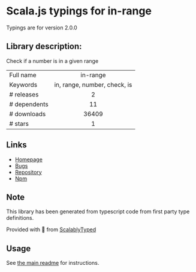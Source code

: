 
# Scala.js typings for in-range

Typings are for version 2.0.0

## Library description:
Check if a number is in a given range

|                    |                 |
| ------------------ | :-------------: |
| Full name          | in-range |
| Keywords           | in, range, number, check, is |
| # releases         | 2 |
| # dependents       | 11 |
| # downloads        | 36409 |
| # stars            | 1 |

## Links
- [Homepage](https://github.com/sindresorhus/in-range#readme)
- [Bugs](https://github.com/sindresorhus/in-range/issues)
- [Repository](https://github.com/sindresorhus/in-range)
- [Npm](https://www.npmjs.com/package/in-range)
    


## Note
This library has been generated from typescript code from first party type definitions.

Provided with :purple_heart: from [ScalablyTyped](https://github.com/oyvindberg/ScalablyTyped)

## Usage
See [the main readme](../../readme.md) for instructions.


